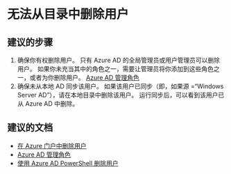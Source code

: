 <properties 
    pageTitle="I can’t delete a user from my directory"
    description=" 无法从目录中删除用户"
    service="microsoft.aad"
    resource="Microsoft_AAD_IAM"
    authors="Jeffsta-MSFT"
    displayOrder="2570"
    selfHelpType="resource"
    resourceTags="userandgroups_overview,userandgroups_user"
    cloudEnvironments="public"
 />

# <a name="i-cant-delete-a-user-from-my-directory"></a>无法从目录中删除用户 

## <a name="recommended-steps"></a>**建议的步骤**

1. 确保你有权删除用户。 只有 Azure AD 的全局管理员或用户管理员可以删除用户。 如果你未充当其中的角色之一，需要让管理员将你添加到这些角色之一，或者为你删除用户。  [Azure AD 管理角色](https://docs.microsoft.com/azure/active-directory/active-directory-assign-admin-roles)
2. 确保未从本地 AD 同步该用户。 如果该用户已同步（即，如果源 =“Windows Server AD”），请在本地目录中删除该用户。 运行同步后，可以看到该用户已从 Azure AD 中删除。

## <a name="recommended-documents"></a>**建议的文档**

* [在 Azure 门户中删除用户](https://docs.microsoft.com/azure/active-directory/active-directory-users-delete-user-azure-portal) 
* [Azure AD 管理角色](https://docs.microsoft.com/azure/active-directory/active-directory-assign-admin-roles)
* [使用 Azure AD PowerShell 删除用户](https://docs.microsoft.com/powershell/azuread/v2/remove-azureaduser)
